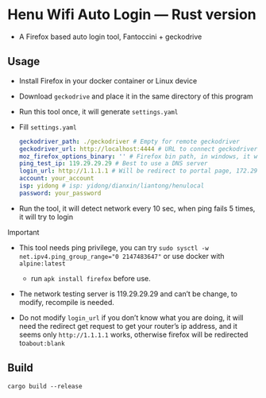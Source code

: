 # Henu Wifi Auto Login — Rust version

* A Firefox based auto login tool, Fantoccini + geckodrive

## Usage

* Install Firefox in your docker container or Linux device

* Download `geckodrive` and place it in the same directory of this program

* Run this tool once, it will generate `settings.yaml`

* Fill `settings.yaml`

  ```yaml
  geckodriver_path: ./geckodriver # Empty for remote geckodriver
  geckodriver_url: http://localhost:4444 # URL to connect geckodriver
  moz_firefox_options_binary: '' # Firefox bin path, in windows, it won't find automatically
  ping_test_ip: 119.29.29.29 # Best to use a DNS server
  login_url: http://1.1.1.1 # Will be redirect to portal page, 172.29.35.36
  account: your_account
  isp: yidong # isp: yidong/dianxin/liantong/henulocal
  password: your_password
  ```

* Run the tool, it will detect network every 10 sec, when ping fails 5 times, it will try to login

> [!IMPORTANT]
>
> * This tool needs ping privilege, you can try `sudo sysctl -w net.ipv4.ping_group_range="0 2147483647"` or use docker with `alpine:latest`
>   * run `apk install firefox` before use.
>
> * The network testing server is 119.29.29.29 and can’t be change, to modify, recompile is needed.
> * Do not modify `login_url` if you don’t know what you are doing, it will need the redirect get request to get your router’s ip address, and it seems only `http://1.1.1.1` works, otherwise firefox will be redirected to`about:blank`

## Build

```
cargo build --release
```
